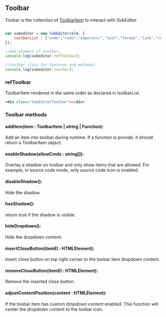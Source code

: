 ## Toolbar

Toobar is the collection of [ToolbarItem](/toolbaritem.html) to interact with SubEditor.

```js

var subeditor = new SubEditor(elm, {
    toolbarList : ["undo","redo","seperator","text","format","link","remove_format","nextline","indent","outdent","spacer","color","backgroundcolor","|","align","ol","ul","image", "library","table","hr","source","fullscreen"]
});

//dom element of toolbar:
console.log(subeditor.refToolbar);

//toolbar class for features and methods:
console.log(subeditor.toolbar);
```


### refToolbar

ToolbarItem rendered in the same order as declared in toolbarList.

```html
<div class="SubEditorToolbar"></div>

```

### Toolbar methods

#### addItem(item : ToolbarItem | string | Function):

Add an item into toolbar during runtime. If a function is provide, it should return a ToolbarItem object.


#### enableShadow(allowCmds : string[]):

Overlay a shadow on toolbar and only show items that are allowed. For example, in source code mode, only source code icon is enabled.


#### disableShadow():

Hide the shadow.

#### hasShadow():

return true if the shadow is visible.


#### hideDropdown():

Hide the dropdown content.


#### insertCloseButton(itemEl : HTMLElement):
Insert close button on top right corner to the toobar item dropdown content.

#### removeCloseButton(itemEl : HTMLElement):
Remove the inserted close button.

#### adjustContentPosition(content : HTMLElement):

If the toobar item has custom dropdown content enabled. This function will center the dropdown content to the toobar icon.

